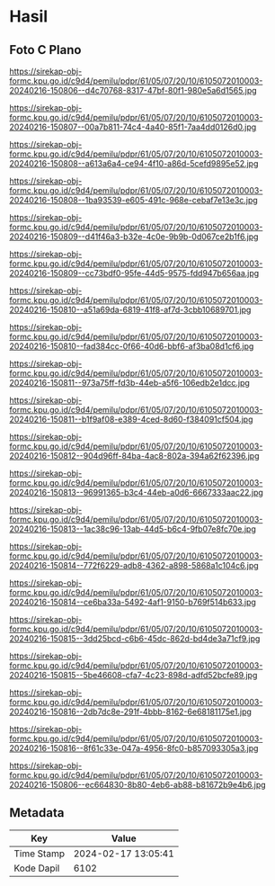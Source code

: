 # Hasil

## Foto C Plano

https://sirekap-obj-formc.kpu.go.id/c9d4/pemilu/pdpr/61/05/07/20/10/6105072010003-20240216-150806--d4c70768-8317-47bf-80f1-980e5a6d1565.jpg

https://sirekap-obj-formc.kpu.go.id/c9d4/pemilu/pdpr/61/05/07/20/10/6105072010003-20240216-150807--00a7b811-74c4-4a40-85f1-7aa4dd0126d0.jpg

https://sirekap-obj-formc.kpu.go.id/c9d4/pemilu/pdpr/61/05/07/20/10/6105072010003-20240216-150808--a613a6a4-ce94-4f10-a86d-5cefd9895e52.jpg

https://sirekap-obj-formc.kpu.go.id/c9d4/pemilu/pdpr/61/05/07/20/10/6105072010003-20240216-150808--1ba93539-e605-491c-968e-cebaf7e13e3c.jpg

https://sirekap-obj-formc.kpu.go.id/c9d4/pemilu/pdpr/61/05/07/20/10/6105072010003-20240216-150809--d41f46a3-b32e-4c0e-9b9b-0d067ce2b1f6.jpg

https://sirekap-obj-formc.kpu.go.id/c9d4/pemilu/pdpr/61/05/07/20/10/6105072010003-20240216-150809--cc73bdf0-95fe-44d5-9575-fdd947b656aa.jpg

https://sirekap-obj-formc.kpu.go.id/c9d4/pemilu/pdpr/61/05/07/20/10/6105072010003-20240216-150810--a51a69da-6819-41f8-af7d-3cbb10689701.jpg

https://sirekap-obj-formc.kpu.go.id/c9d4/pemilu/pdpr/61/05/07/20/10/6105072010003-20240216-150810--fad384cc-0f66-40d6-bbf6-af3ba08d1cf6.jpg

https://sirekap-obj-formc.kpu.go.id/c9d4/pemilu/pdpr/61/05/07/20/10/6105072010003-20240216-150811--973a75ff-fd3b-44eb-a5f6-106edb2e1dcc.jpg

https://sirekap-obj-formc.kpu.go.id/c9d4/pemilu/pdpr/61/05/07/20/10/6105072010003-20240216-150811--b1f9af08-e389-4ced-8d60-f384091cf504.jpg

https://sirekap-obj-formc.kpu.go.id/c9d4/pemilu/pdpr/61/05/07/20/10/6105072010003-20240216-150812--904d96ff-84ba-4ac8-802a-394a62f62396.jpg

https://sirekap-obj-formc.kpu.go.id/c9d4/pemilu/pdpr/61/05/07/20/10/6105072010003-20240216-150813--96991365-b3c4-44eb-a0d6-6667333aac22.jpg

https://sirekap-obj-formc.kpu.go.id/c9d4/pemilu/pdpr/61/05/07/20/10/6105072010003-20240216-150813--1ac38c96-13ab-44d5-b6c4-9fb07e8fc70e.jpg

https://sirekap-obj-formc.kpu.go.id/c9d4/pemilu/pdpr/61/05/07/20/10/6105072010003-20240216-150814--772f6229-adb8-4362-a898-5868a1c104c6.jpg

https://sirekap-obj-formc.kpu.go.id/c9d4/pemilu/pdpr/61/05/07/20/10/6105072010003-20240216-150814--ce6ba33a-5492-4af1-9150-b769f514b633.jpg

https://sirekap-obj-formc.kpu.go.id/c9d4/pemilu/pdpr/61/05/07/20/10/6105072010003-20240216-150815--3dd25bcd-c6b6-45dc-862d-bd4de3a71cf9.jpg

https://sirekap-obj-formc.kpu.go.id/c9d4/pemilu/pdpr/61/05/07/20/10/6105072010003-20240216-150815--5be46608-cfa7-4c23-898d-adfd52bcfe89.jpg

https://sirekap-obj-formc.kpu.go.id/c9d4/pemilu/pdpr/61/05/07/20/10/6105072010003-20240216-150816--2db7dc8e-291f-4bbb-8162-6e68181175e1.jpg

https://sirekap-obj-formc.kpu.go.id/c9d4/pemilu/pdpr/61/05/07/20/10/6105072010003-20240216-150816--8f61c33e-047a-4956-8fc0-b857093305a3.jpg

https://sirekap-obj-formc.kpu.go.id/c9d4/pemilu/pdpr/61/05/07/20/10/6105072010003-20240216-150806--ec664830-8b80-4eb6-ab88-b81672b9e4b6.jpg


## Metadata

| Key        | Value               |
| ---------- | ------------------- |
| Time Stamp | 2024-02-17 13:05:41 |
| Kode Dapil | 6102                |




